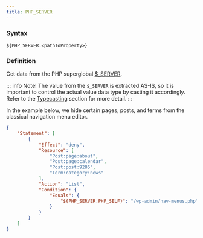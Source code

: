 ```yaml
---
title: PHP_SERVER
---
```


### Syntax

`${PHP_SERVER.<pathToProperty>}`

### Definition

Get data from the PHP superglobal [$_SERVER](http://php.net/manual/en/reserved.variables.server.php).

::: info Note!
The value from the `$_SERVER` is extracted AS-IS, so it is important to control the actual value data type by casting it accordingly. Refer to the [Typecasting](/advanced/access-policy/typecast/) section for more detail.
:::

In the example below, we hide certain pages, posts, and terms from the classical navigation menu editor.

```json
{
    "Statement": [
        {
            "Effect": "deny",
            "Resource": [
                "Post:page:about",
                "Post:page:calendar",
                "Post:post:9285",
                "Term:category:news"
            ],
            "Action": "List",
            "Condition": {
                "Equals": {
                    "${PHP_SERVER.PHP_SELF}": "/wp-admin/nav-menus.php"
                }
            }
        }
    ]
}
```
